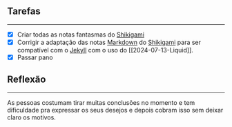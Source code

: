 ## Tarefas
---
- [X] Criar todas as notas fantasmas do [Shikigami](api/2024/06/2024-06-30-Shikigami.md)
- [x] Corrigir a adaptação das notas [Markdown](_draft/2024/07/2024-07-08-Markdown.md) do [Shikigami](api/2024/06/2024-06-30-Shikigami.md) para ser compatível com o [Jekyll](_insight/2024/07/2024-07-10-Jekyll.md) com o uso do [[2024-07-13-Liquid]].
- [x] Passar pano

##  Reflexão
---
As pessoas costumam tirar muitas conclusões no momento e tem dificuldade pra expressar os seus desejos e depois cobram isso sem deixar claro os motivos.
